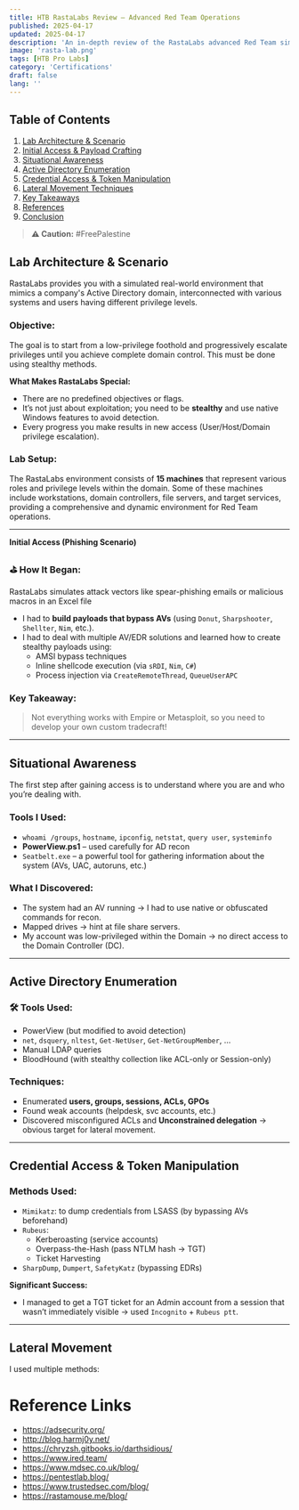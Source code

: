 ```yaml
---
title: HTB RastaLabs Review – Advanced Red Team Operations
published: 2025-04-17
updated: 2025-04-17
description: 'An in-depth review of the RastaLabs advanced Red Team simulation environment.'
image: 'rasta-lab.png'
tags: [HTB Pro Labs]
category: 'Certifications'
draft: false 
lang: ''
---
```

## Table of Contents

1. [Lab Architecture & Scenario](#lab-architecture--scenario)  
2. [Initial Access & Payload Crafting](#initial-access--payload-crafting)  
3. [Situational Awareness](#situational-awareness)  
4. [Active Directory Enumeration](#active-directory-enumeration)  
5. [Credential Access & Token Manipulation](#credential-access--token-manipulation)  
6. [Lateral Movement Techniques](#lateral-movement-techniques)  
7. [Key Takeaways](#key-takeaways)  
8. [References](#references)  
9. [Conclusion](#conclusion)  

> **⚠️ Caution:** #FreePalestine

## **Lab Architecture & Scenario**

RastaLabs provides you with a simulated real-world environment that mimics a company's Active Directory domain, interconnected with various systems and users having different privilege levels.

### **Objective:**

The goal is to start from a low-privilege foothold and progressively escalate privileges until you achieve complete domain control. This must be done using stealthy methods.

 **What Makes RastaLabs Special:**

- There are no predefined objectives or flags.
- It’s not just about exploitation; you need to be **stealthy** and use native Windows features to avoid detection.
- Every progress you make results in new access (User/Host/Domain privilege escalation).

### **Lab Setup:**

The RastaLabs environment consists of **15 machines** that represent various roles and privilege levels within the domain. Some of these machines include workstations, domain controllers, file servers, and target services, providing a comprehensive and dynamic environment for Red Team operations.

---

 **Initial Access (Phishing Scenario)**

### ⛳️ **How It Began:**

RastaLabs simulates attack vectors like spear-phishing emails or malicious macros in an Excel file

- I had to **build payloads that bypass AVs** (using `Donut`, `Sharpshooter`, `Shellter`, `Nim`, etc.).
- I had to deal with multiple AV/EDR solutions and learned how to create stealthy payloads using:
    - AMSI bypass techniques
    - Inline shellcode execution (via `sRDI`, `Nim`, `C#`)
    - Process injection via `CreateRemoteThread`, `QueueUserAPC`

### **Key Takeaway:**

> Not everything works with Empire or Metasploit, so you need to develop your own custom tradecraft!
> 

---

## **Situational Awareness**

The first step after gaining access is to understand where you are and who you’re dealing with.

### Tools I Used:

- `whoami /groups`, `hostname`, `ipconfig`, `netstat`, `query user`, `systeminfo`
- **PowerView.ps1** – used carefully for AD recon
- `Seatbelt.exe` – a powerful tool for gathering information about the system (AVs, UAC, autoruns, etc.)

### What I Discovered:

- The system had an AV running → I had to use native or obfuscated commands for recon.
- Mapped drives → hint at file share servers.
- My account was low-privileged within the Domain → no direct access to the Domain Controller (DC).

---

## **Active Directory Enumeration**

### 🛠 **Tools Used:**

- PowerView (but modified to avoid detection)
- `net`, `dsquery`, `nltest`, `Get-NetUser`, `Get-NetGroupMember`, ...
- Manual LDAP queries
- BloodHound (with stealthy collection like ACL-only or Session-only)

### **Techniques:**

- Enumerated **users, groups, sessions, ACLs, GPOs**
- Found weak accounts (helpdesk, svc accounts, etc.)
- Discovered misconfigured ACLs and **Unconstrained delegation** → obvious target for lateral movement.

---

## **Credential Access & Token Manipulation**

### Methods Used:

- `Mimikatz`: to dump credentials from LSASS (by bypassing AVs beforehand)
- `Rubeus`:
    - Kerberoasting (service accounts)
    - Overpass-the-Hash (pass NTLM hash → TGT)
    - Ticket Harvesting
- `SharpDump`, `Dumpert`, `SafetyKatz` (bypassing EDRs)

 **Significant Success:**

- I managed to get a TGT ticket for an Admin account from a session that wasn’t immediately visible → used `Incognito` + `Rubeus ptt`.

---

## **Lateral Movement**

I used multiple methods:

# Reference Links

- https://adsecurity.org/
- http://blog.harmj0y.net/
- https://chryzsh.gitbooks.io/darthsidious/
- https://www.ired.team/
- https://www.mdsec.co.uk/blog/
- https://pentestlab.blog/
- https://www.trustedsec.com/blog/
- https://rastamouse.me/blog/